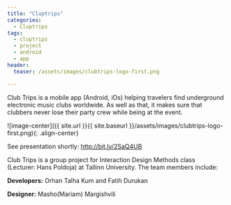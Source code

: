 ```yaml
---
title: "Cluptrips"
categories:
  - Cluptrips
tags:
  - cluptrips
  - project
  - android
  - app
header:
  teaser: /assets/images/clubtrips-logo-first.png

---
```


Club Trips is a mobile app (Android, iOs) helping travelers find underground electronic music clubs worldwide. As well as that, it makes sure that clubbers never lose their party crew while being at the event.

![image-center]({{ site.url }}{{ site.baseurl }}/assets/images/clubtrips-logo-first.png){: .align-center}



See presentation shortly: http://bit.ly/2SaQ4UB

Club Trips is a group project for Interaction Design Methods class (Lecturer: Hans Poldoja) at Tallinn University. The team members include:

**Developers:** Orhan Talha Kum and Fatih Durukan

**Designer:** Masho(Mariam) Margishvili
